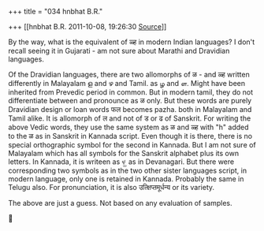 +++
title = "034 hnbhat B.R."

+++
[[hnbhat B.R.	2011-10-08, 19:26:30 [Source](https://groups.google.com/g/samskrita/c/Qu5-mIvGLS4)]]



  
By the way, what is the equivalent of ळ्ह in modern Indian languages? I don't recall seeing it in Gujarati - am not sure about Marathi and Dravidian languages.  

  

  

Of the Dravidian languages, there are two allomorphs of ळ - and ळ्ह written differently in Malayalam ള and ഴ and Tamil. as ழ and ள. Might have been inherited from Prevedic period in common. But in modern tamil, they do not differentiate between and pronounce as  ळ only. But these words are purely Dravidian design or loan words फल becomes pazha. both in Malayalam and Tamil alike. It is allomorph of ल and not of ड or ढ of Sanskrit. For writing the above Vedic words, they use the same system as ळ and ळ्ह with "h" added to the ळ as in Sanskrit in Kannada script. Even though it is there, there is no special orthographic symbol for the second in Kannada. But I am not sure of Malayalam which has all symbols for the Sanskrit alphabet plus its own letters. In Kannada, it is writeen as ಳ್ಹ as in Devanagari. But there were corresponding two symbols as in the two other sister languages script, in modern language, only one is retained in Kannada. Probably the same in Telugu also. For pronunciation, it is also उत्क्षिप्तमूर्धन्य or its variety.

  

The above are just a guess. Not based on any evaluation of samples.

  





